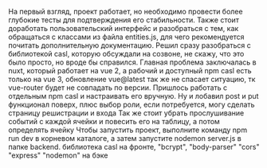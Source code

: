 На первый взгляд, проект работает, но необходимо провести более глубокие тесты для подтверждения его стабильности. Также стоит доработать пользовательский интерфейс и разобраться с тем, как обращаться с классами из файла entities.js, для чего рекомендуется почитать дополнительную документацию.
Решил сразу разобраться с библиотекой casl, которую обсуждали на созвоне, не скажу, что это было просто, но вроде бы справился.
Главная проблема заключалась в nuxt, который работает на vue 2, а рабочий и доступный npm casl есть только на vue 3, обновление vue@latest так же не спасает ситуацию, тк vue-router будет не совпадать по версии.
Пришлось работать с отдельным npm casl и настраивать его вручную.
Ну и лобавил post и put функционал поверх, плюс выбор роли, если потребуется, могу сделать страницу решистрации и входа
Так же стоит убрать прослушивание событий с каждой ячейки и повесить его на таблицу, а потом определять ячейку
Чтобы запустить проект, выполните команду npm run dev в корневом каталоге,
а затем запустите nodemon server.js в папке backend.
библиотека casl на фронте, "bcrypt", "body-parser" "cors" "express" "nodemon" на бэке
